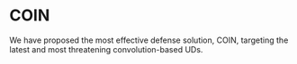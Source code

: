 # COIN
We have proposed the most effective defense solution, COIN, targeting the latest and most threatening convolution-based UDs.
